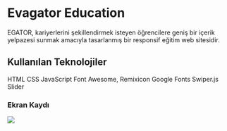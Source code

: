 <h1>Evagator Education</h1>

EGATOR, kariyerlerini şekillendirmek isteyen öğrencilere geniş bir içerik yelpazesi sunmak amacıyla tasarlanmış bir responsif eğitim web sitesidir.

<h2>Kullanılan Teknolojiler</h2>

HTML
CSS
JavaScript
Font Awesome, Remixicon
Google Fonts
Swiper.js Slider

<h3>Ekran Kaydı</h3>

![](ekran.gif)
